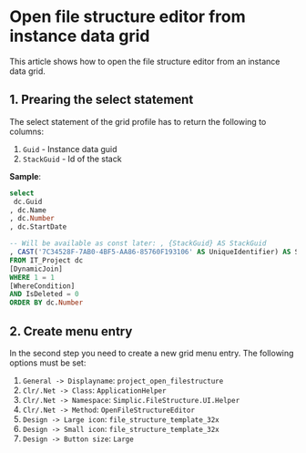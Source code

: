 # Open file structure editor from instance data grid

This article shows how to open the file structure editor from an instance data grid.

## 1. Prearing the select statement

The select statement of the grid profile has to return the following to columns:

1. `Guid` - Instance data guid
2. `StackGuid` - Id of the stack

**Sample**:

```sql
select
 dc.Guid
, dc.Name
, dc.Number
, dc.StartDate

-- Will be available as const later: , {StackGuid} AS StackGuid
, CAST('7C34528F-7AB0-4BF5-AA86-85760F193106' AS UniqueIdentifier) AS StackGuid
FROM IT_Project dc
[DynamicJoin]
WHERE 1 = 1
[WhereCondition]
AND IsDeleted = 0
ORDER BY dc.Number
```

## 2. Create menu entry

In the second step you need to create a new grid menu entry. The following options must be set:

1. `General -> Displayname`: `project_open_filestructure`
2. `Clr/.Net -> Class`:  `ApplicationHelper`
3. `Clr/.Net -> Namespace`:  `Simplic.FileStructure.UI.Helper`
4. `Clr/.Net -> Method`: `OpenFileStructureEditor`
5. `Design -> Large icon`: `file_structure_template_32x` 
6. `Design -> Small icon`: `file_structure_template_32x`
7. `Design -> Button size`: `Large`